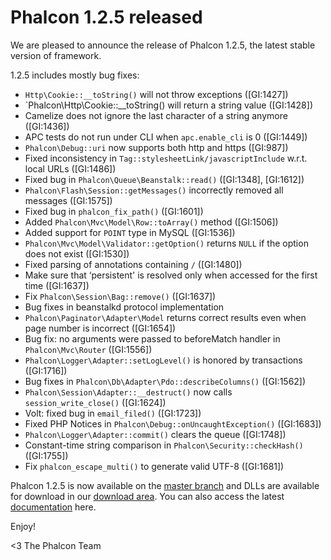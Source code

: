 Phalcon 1.2.5 released
======================

We are pleased to announce the release of Phalcon 1.2.5, the latest stable version of framework.

1.2.5 includes mostly bug fixes:

- `Http\Cookie::__toString()` will not throw exceptions ([GI:1427])
- `Phalcon\Http\Cookie::__toString() will return a string value ([GI:1428])
- Camelize does not ignore the last character of a string anymore ([GI:1436])
- APC tests do not run under CLI when `apc.enable_cli` is 0 ([GI:1449])
- `Phalcon\Debug::uri` now supports both http and https ([GI:987])
- Fixed inconsistency in `Tag::stylesheetLink/javascriptInclude` w.r.t. local URLs ([GI:1486])
- Fixed bug in `Phalcon\Queue\Beanstalk::read()` ([GI:1348], [GI:1612])
- `Phalcon\Flash\Session::getMessages()` incorrectly removed all messages ([GI:1575])
- Fixed bug in `phalcon_fix_path()` ([GI:1601])
- Added `Phalcon\Mvc\Model\Row::toArray()` method ([GI:1506])
- Added support for `POINT` type in MySQL ([GI:1536])
- `Phalcon\Mvc\Model\Validator::getOption()` returns `NULL` if the option does not exist ([GI:1530])
- Fixed parsing of annotations containing `/` ([GI:1480])
- Make sure that ‘persistent' is resolved only when accessed for the first time ([GI:1637])
- Fix `Phalcon\Session\Bag::remove()` ([GI:1637])
- Bug fixes in beanstalkd protocol implementation
- `Phalcon\Paginator\Adapter\Model` returns correct results even when page number is incorrect ([GI:1654])
- Bug fix: no arguments were passed to beforeMatch handler in `Phalcon\Mvc\Router` ([GI:1556])
- `Phalcon\Logger\Adapter::setLogLevel()` is honored by transactions ([GI:1716])
- Bug fixes in `Phalcon\Db\Adapter\Pdo::describeColumns()` ([GI:1562])
- `Phalcon\Session\Adapter::__destruct()` now calls `session_write_close()` ([GI:1624])
- Volt: fixed bug in `email_filed()` ([GI:1723])
- Fixed PHP Notices in `Phalcon\Debug::onUncaughtException()` ([GI:1683])
- `Phalcon\Logger\Adapter::commit()` clears the queue ([GI:1748])
- Constant-time string comparison in `Phalcon\Security::checkHash()` ([GI:1755])
- Fix `phalcon_escape_multi()` to generate valid UTF-8 ([GI:1681])

Phalcon 1.2.5 is now available on the 
[master branch](https://github.com/phalcon/cphalcon) and DLLs are available for download in our [download area](https://phalconphp.com/download). You can also access the latest [documentation](https://docs.phalconphp.com) here.

Enjoy!


<3 The Phalcon Team
